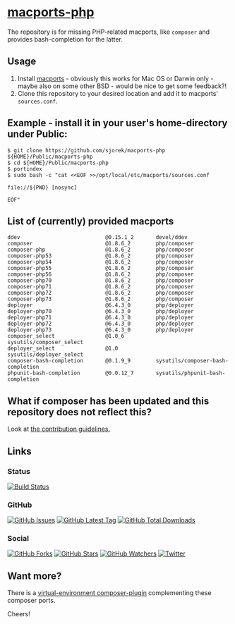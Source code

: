 # [macports-php](https://sjorek.github.io/macports-php/)

The repository is for missing PHP-related macports, like `composer` and
provides bash-completion for the latter.

## Usage

1. Install [macports](https://www.macports.org) - obviously this works
   for Mac OS or Darwin only - maybe also on some other BSD - would be
   nice to get some feedback?!
2. Clone this repository to your desired location and add it to macports'
   `sources.conf`.

## Example - install it in your user's home-directory under Public:

```console
$ git clone https://github.com/sjorek/macports-php ${HOME}/Public/macports-php
$ cd ${HOME}/Public/macports-php
$ portindex
$ sudo bash -c "cat <<EOF >>/opt/local/etc/macports/sources.conf

file://${PWD} [nosync]

EOF"
```

## List of (currently) provided macports

    ddev                           @0.15.1_2       devel/ddev
    composer                       @1.8.6_2        php/composer
    composer-php                   @1.8.6_2        php/composer
    composer-php53                 @1.8.6_2        php/composer
    composer-php54                 @1.8.6_2        php/composer
    composer-php55                 @1.8.6_2        php/composer
    composer-php56                 @1.8.6_2        php/composer
    composer-php70                 @1.8.6_2        php/composer
    composer-php71                 @1.8.6_2        php/composer
    composer-php72                 @1.8.6_2        php/composer
    composer-php73                 @1.8.6_2        php/composer
    deployer                       @6.4.3_0        php/deployer
    deployer-php70                 @6.4.3_0        php/deployer
    deployer-php71                 @6.4.3_0        php/deployer
    deployer-php72                 @6.4.3_0        php/deployer
    deployer-php73                 @6.4.3_0        php/deployer
    composer_select                @1.0_6          sysutils/composer_select
    deployer_select                @1.0            sysutils/deployer_select
    composer-bash-completion       @0.1.9_9        sysutils/composer-bash-completion
    phpunit-bash-completion        @0.0.12_7       sysutils/phpunit-bash-completion

## What if composer has been updated and this repository does not reflect this?

Look at [the contribution guidelines.](CONTRIBUTING.md)

## Links

### Status

[![Build Status](https://img.shields.io/travis/sjorek/macports-php.svg)](https://travis-ci.org/sjorek/macports-php)


### GitHub

[![GitHub Issues](https://img.shields.io/github/issues/sjorek/macports-php.svg)](https://github.com/sjorek/macports-php/issues)
[![GitHub Latest Tag](https://img.shields.io/github/tag/sjorek/macports-php.svg)](https://github.com/sjorek/macports-php/tags)
[![GitHub Total Downloads](https://img.shields.io/github/downloads/sjorek/macports-php/total.svg)](https://github.com/sjorek/macports-php/releases)


### Social

[![GitHub Forks](https://img.shields.io/github/forks/sjorek/macports-php.svg?style=social)](https://github.com/sjorek/macports-php/network)
[![GitHub Stars](https://img.shields.io/github/stars/sjorek/macports-php.svg?style=social)](https://github.com/sjorek/macports-php/stargazers)
[![GitHub Watchers](https://img.shields.io/github/watchers/sjorek/macports-php.svg?style=social)](https://github.com/sjorek/macports-php/watchers)
[![Twitter](https://img.shields.io/twitter/url/https/github.com/sjorek/macports-php.svg?style=social)](https://twitter.com/intent/tweet?url=https%3A%2F%2Fsjorek.github.io%2Fmacports-php%2F)

## Want more?

There is a [virtual-environment composer-plugin](https://sjorek.github.io/composer-virtual-environment-plugin/)
complementing these composer ports.

Cheers!
